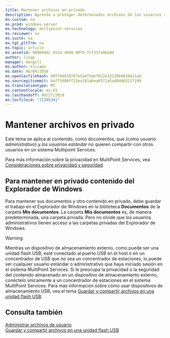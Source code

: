 ```yaml
---
title: Mantener archivos en privado
description: Aprenda a proteger determinados archivos de los usuarios de Multipoint Services
ms.custom: na
ms.prod: windows-server
ms.technology: multipoint-services
ms.reviewer: na
ms.suite: na
ms.tgt_pltfrm: na
ms.topic: article
ms.assetid: 909049dc-6514-4040-89fb-fcf33fa96a9d
author: lizap
manager: dongill
ms.author: elizapo
ms.date: 08/04/2016
ms.openlocfilehash: b9ff84678787e53ef5def822e33139b9839411a6
ms.sourcegitcommit: 6aff3d88ff22ea141a6ea6572a5ad8dd6321f199
ms.translationtype: MT
ms.contentlocale: es-ES
ms.lasthandoff: 09/27/2019
ms.locfileid: "71395341"
---
```

# <a name="keep-files-private"></a>Mantener archivos en privado
Este tema se aplica al contenido, como documentos, que \(como *usuario administrativo*\) y *los usuarios estándar* no quieren compartir con otros usuarios en un sistema Multipoint Services.  

Para más información sobre la privacidad en MultiPoint Services, vea [Consideraciones sobre privacidad y seguridad](Privacy-and-Security-Considerations.md).
  
## <a name="to-keep-content-private-in-windows-explorer"></a>Para mantener en privado contenido del Explorador de Windows  
  
Para mantener sus documentos y otro contenido en privado, debe guardar el trabajo en el Explorador de Windows en la biblioteca **Documentos** de la carpeta **Mis documentos**. La carpeta **Mis documentos** es, de manera predeterminada, una carpeta privada. Pero no olvide que los usuarios administrativos tienen acceso a las carpetas privadas del Explorador de Windows.  
  
> [!WARNING]  
> Mientras un dispositivo de almacenamiento externo, como puede ser una unidad flash USB, esté conectado al puerto USB en el host o en un concentrador de USB que no sea un concentrador de estaciones, lo puede ver cualquier usuario estándar o administrativo que haya iniciado sesión en el sistema MultiPoint Services. Si le preocupa la privacidad o la seguridad del contenido almacenado en un dispositivo de almacenamiento externo, conéctelo únicamente a un concentrador de estaciones en el sistema MultiPoint Services. Para más información sobre cómo usar dispositivos de almacenamiento USB, vea el tema [Guardar y compartir archivos en una unidad flash USB](Save-and-Share-Files-on-a-USB-Flash-Drive.md).  
  
## <a name="see-also"></a>Consulta también  
[Administrar archivos de usuario](Manage-User-Files.md)  
[Guardar y compartir archivos en una unidad flash USB](Save-and-Share-Files-on-a-USB-Flash-Drive.md)